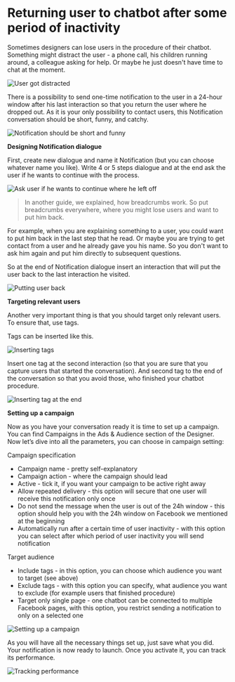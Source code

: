 # Returning user to chatbot after some period of inactivity

Sometimes designers can lose users in the procedure of their chatbot. Something might distract the user - a phone call, his children running around, a colleague asking for help. Or maybe he just doesn't have time to chat at the moment.

![User got distracted](./notification_1.gif)

There is a possibility to send one-time notification to the user in a 24-hour window after his last interaction so that you return the user where he dropped out. As it is your only possibility to contact users, this Notification conversation should be short, funny, and catchy.

![Notification should be short and funny](./notification_2.gif)

**Designing Notification dialogue**

First, create new dialogue and name it Notification (but you can choose whatever name you like). Write 4 or 5 steps dialogue and at the end ask the user if he wants to continue with the process.

![Ask user if he wants to continue where he left off](./notification_3.gif)

> In another guide, we explained, how breadcrumbs work. So put breadcrumbs everywhere, where you might lose users and want to put him back.

For example, when you are explaining something to a user, you could want to put him back in the last step that he read. Or maybe you are trying to get contact from a user and he already gave you his name. So you don't want to ask him again and put him directly to subsequent questions.

So at the end of Notification dialogue insert an interaction that will put the user back to the last interaction he visited.

![Putting user back](./notification_4.png)

**Targeting relevant users**

Another very important thing is that you should target only relevant users. To ensure that, use tags.

Tags can be inserted like this.

![Inserting tags](./notification_5.gif)

Insert one tag at the second interaction (so that you are sure that you capture users that started the conversation). And second tag to the end of the conversation so that you avoid those, who finished your chatbot procedure.

![Inserting tag at the end](./notification_6.png)

**Setting up a campaign**

Now as you have your conversation ready it is time to set up a campaign. You can find Campaigns in the Ads & Audience section of the Designer. Now let’s dive into all the parameters, you can choose in campaign setting:

Campaign specification
- Campaign name - pretty self-explanatory
- Campaign action - where the campaign should lead
- Active - tick it, if you want your campaign to be active right away
- Allow repeated delivery - this option will secure that one user will receive this notification only once
- Do not send the message when the user is out of the 24h window - this option should help you with the 24h window on Facebook we mentioned at the beginning
- Automatically run after a certain time of user inactivity - with this option you can select after which period of user inactivity you will send notification

Target audience
- Include tags - in this option, you can choose which audience you want to target (see above)
- Exclude tags - with this option you can specify, what audience you want to exclude (for example users that finished procedure)
- Target only single page - one chatbot can be connected to multiple Facebook pages, with this option, you restrict sending a notification to only on a selected one

![Setting up a campaign](./notification_7.png)

As you will have all the necessary things set up, just save what you did. Your notification is now ready to launch. Once you activate it, you can track its performance.

![Tracking performance](./notification_8.png)